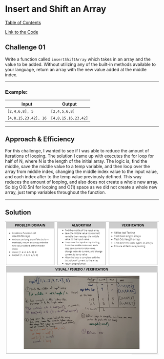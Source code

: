# Insert and Shift an Array
[Table of Contents](../../../README.md)

[Link to the Code](./array-shift.js)

## Challenge 01
Write a function called `insertShiftArray` which takes in an array and the value to be added. Without utilizing any of the built-in methods available to your language, return an array with the new value added at the middle index.

---

### Example:
| Input | Output |
| ----- | ------ |
| `[2,4,6,8], 5	` | `[2,4,5,6,8]` |
| `[4,8,15,23,42], 16` | `[4,8,15,16,23,42]` |

---

## Approach & Efficiency
For this challenge, I wanted to see if I was able to reduce the amount of iterations of looping. The solution I came up with executes the for loop for half of N, where N is the length of the initial array. The logic is, find the middle, save the middle value to a temp variable, and then loop over the array from middle index, changing the middle index value to the input value, and each index after to the temp value previously defined. This way reduces the amount of looping, and also does not create a whole new array. So big O(0.5n) for looping and O(1) space as we did not create a whole new array, just temp variables throughout the function.

---

## Solution
![White Board Image](../../../assets/insertShiftArray.png)
